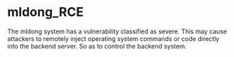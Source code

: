 # mldong_RCE
The mldong system has a vulnerability classified as severe. This may cause attackers to remotely inject operating system commands or code directly into the backend server. So as to control the backend system.
